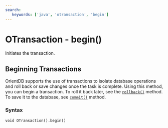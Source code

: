 ```yaml
---
search:
   keywords: ['java', 'otransaction', 'begin']
---
```


# OTransaction - begin()

Initiates the transaction.

## Beginning Transactions

OrientDB supports the use of transactions to isolate database operations and roll back or save changes once the task is complete. Using this method, you can begin a transaction. To roll it back later, see the [`rollback()`](rollback.md) method.  To save it to the database, see [`commit()`](commit.md) method.


### Syntax

```
void OTransaction().begin()
```


